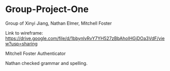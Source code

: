 # Group-Project-One
Group of Xinyi Jiang, Nathan Elmer, Mitchell Foster 

Link to wireframe:
https://drive.google.com/file/d/1bbynlvRvY7YH527zBbAhoIHGjDOa3VdF/view?usp=sharing


Mitchell Foster 
Authenticator

Nathan checked grammar and spelling.

